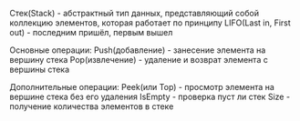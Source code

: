 Стек(Stack) - абстрактный тип данных, представляющий собой коллекцию элементов, которая работает по принципу LIFO(Last in, First out) - последним пришёл, первым вышел

Основные операции:
Push(добавление) - занесение элемента на вершину стека
Pop(извлечение) - удаление и возврат элемента с вершины стека

Дополнительные операции:
Peek(или Top) - просмотр элемента на вершине стека без его удаления
IsEmpty - проверка пуст ли стек
Size - получение количества элементов в стеке 